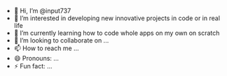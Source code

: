 - 👋 Hi, I’m @input737
- 👀 I’m interested in developing new innovative projects in code or in real life
- 🌱 I’m currently learning how to code whole apps on my own on scratch
- 💞️ I’m looking to collaborate on ...
- 📫 How to reach me ...
- 😄 Pronouns: ...
- ⚡ Fun fact: ...

<!---
input737/input737 is a ✨ special ✨ repository because its `README.md` (this file) appears on your GitHub profile.
You can click the Preview link to take a look at your changes.
--->
